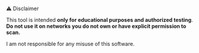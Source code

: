 ⚠️ Disclaimer

This tool is intended **only for educational purposes and authorized testing**. 
**Do not use it on networks you do not own or have explicit permission to scan.**

I am not responsible for any misuse of this software.
